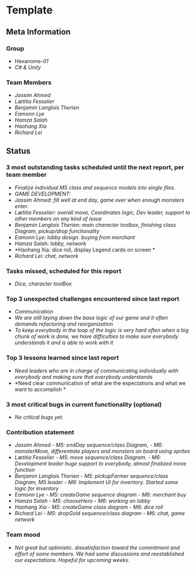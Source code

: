 # Template

## Meta Information

### Group

 * Hexanome-*01*
 * *C# & Unity*

### Team Members

 * *Jassim Ahmed*
 * *Lætitia Fesselier*
 * *Benjamin Langlois Therien*
 * *Eamonn Lye*
 * *Hamza Salah*
 * *Haohang Xia*
 * *Richard Lei*

## Status

### 3 most outstanding tasks scheduled until the next report, per team member

* *Finalize individual M5 class and sequence models into single files.*
* *GAME DEVELOPMENT:*
* *Jassim Ahmed: fill well at end day, game over when enough monsters enter.*
* *Lætitia Fesselier: overall move, Coordinates logic, Dev leader, support to other members on any kind of issue*
* *Benjamin Langlois Therien: main character toolbox, finishing class Diagram, pickup/drop functionality*
* *Eamonn Lye: lobby design. buying from merchant*
* *Hamza Salah: lobby, network*
* *Haohang Xia: dice roll, display Legend cards on screen *
* *Richard Lei: chat, network*

### Tasks missed, scheduled for this report

* *Dice, character toolBox*

### Top 3 unexpected challenges encountered since last report

* *Communication*
* *We are still laying down the base logic of our game and it often demands refactoring and reorganization*
* *To keep everybody in the loop of the logic is very hard often when a big chunk of work is done, we have difficulties to make sure everybody understands it and is able to work with it*

### Top 3 lessons learned since last report

* *Need leaders who are in charge of communicating individually with everybody and making sure that everybody understands*
* *Need clear communication of what are the expectations and what we want to accomplish *

### 3 most critical bugs in current functionality (optional)

 * *No critical bugs yet.*

### Contribution statement

* *Jassim Ahmed
      - M5: endDay sequence/class Diagram,
      - M6: monsterMove, differentiate players and monsters on board using sprites*
* *Lætitia Fesselier
      - M5: move sequence/class Diagram.
      - M6: Development leader huge support to everybody, almost finalized move function*
* *Benjamin Langlois Therien
      - M5: pickupFarmer sequence/class Diagram, M5 leader
      - M6: Implement UI for inventory. Started some logic for inventory*
* *Eamonn Lye
      - M5: createGame sequence diagram
      - M6: merchant buy*
* *Hamza Salah
      - M5: chooseHero
      - M6: working on lobby*
* *Haohang Xia
      - M5: createGame class diagram
      - M6: dice roll*
* *Richard Lei
      - M5: dropGold sequence/class diagram
      - M6: chat, game network*

### Team mood

 * *Not great but optimistic. dissatisfaction toward the commitment and effort of some members. We had some discussions and reestablished our expectations. Hopeful for upcoming weeks.*
